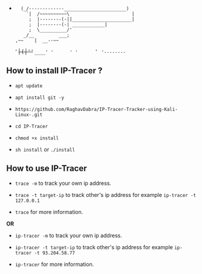 *       (_/-------------_______________________)
          `|  /~~~~~~~~~~\                       |
           ;  |--------(-||______________________|
           ;  |--------(-| ____________|
           ;  \__________/'
         _/__         ___;
      ,~~    |  __--~~
     '        ~~| (  |
    '      '~~  `____'
   '      '
  '      `
 '       `
'--------`

## How to install IP-Tracer ?

* `apt update`

* `apt install git -y`

* `https://github.com/RaghavDabra/IP-Tracer-Tracker-using-Kali-Linux-.git`

* `cd IP-Tracer`

* `chmod +x install`

* `sh install` or `./install`


## How to use IP-Tracer

* `trace -m` to track your own ip address.

* `trace -t target-ip` to track other's ip address for example `ip-tracer -t 127.0.0.1`

* `trace` for more information.

**OR**

* `ip-tracer -m` to track your own ip address.

* `ip-tracer -t target-ip` to track other's ip address for example `ip-tracer -t 93.204.58.77`

* `ip-tracer` for more information.


